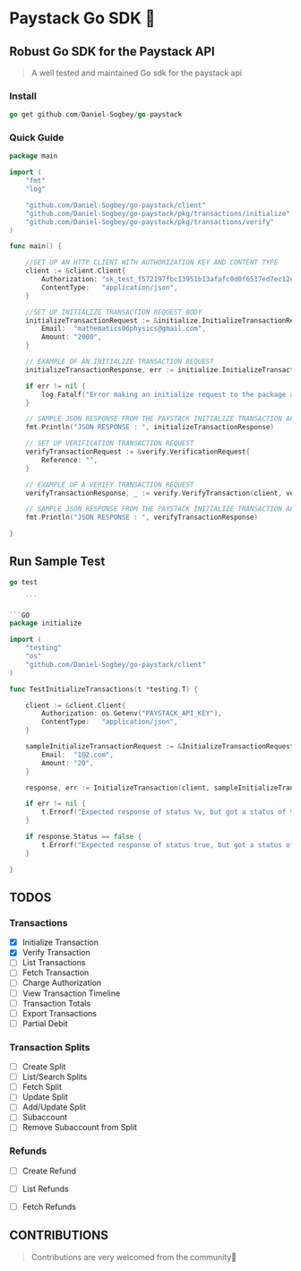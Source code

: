 # Paystack Go SDK 🥤

## Robust Go SDK for the Paystack API
> A well tested and maintained Go sdk for the paystack api

### Install
```Go
go get github.com/Daniel-Sogbey/go-paystack

```

### Quick Guide

> 
```Go
package main

import (
	"fmt"
	"log"

	"github.com/Daniel-Sogbey/go-paystack/client"
	"github.com/Daniel-Sogbey/go-paystack/pkg/transactions/initialize"
	"github.com/Daniel-Sogbey/go-paystack/pkg/transactions/verify"
)

func main() {

	//SET UP AN HTTP CLIENT WITH AUTHORIZATION KEY AND CONTENT TYPE
	client := &client.Client{
		Authorization: "sk_test_f572197fbc13951b13afafc0d0f6517ed7ec12eb",
		ContentType:   "application/json",
	}

	//SET UP INITIALIZE TRANSACTION REQUEST BODY
	initializeTransactionRequest := &initialize.InitializeTransactionRequest{
		Email:  "mathematics06physics@gmail.com",
		Amount: "2000",
	}

	// EXAMPLE OF AN INITIALIZE TRANSACTION REQUEST
	initializeTransactionResponse, err := initialize.InitializeTransaction(client, initializeTransactionRequest)

	if err != nil {
		log.Fatalf("Error making an initialize request to the package api %v", err)
	}

	// SAMPLE JSON RESPONSE FROM THE PAYSTACK INITIALIZE TRANSACTION API
	fmt.Println("JSON RESPONSE : ", initializeTransactionResponse)

	// SET UP VERIFICATION TRANSACTION REQUEST
	verifyTransactionRequest := &verify.VerificationRequest{
		Reference: "",
	}

	// EXAMPLE OF A VERIFY TRANSACTION REQUEST
	verifyTransactionResponse, _ := verify.VerifyTransaction(client, verifyTransactionRequest)

	// SAMPLE JSON RESPONSE FROM THE PAYSTACK INITIALIZE TRANSACTION API
	fmt.Println("JSON RESPONSE : ", verifyTransactionResponse)

}
```

## Run Sample Test

```Go
go test
	
	```

```GO
package initialize

import (
	"testing"
	"os"
	"github.com/Daniel-Sogbey/go-paystack/client"
)

func TestInitializeTransactions(t *testing.T) {

	client := &client.Client{
		Authorization: os.Getenv("PAYSTACK_API_KEY"),
		ContentType:   "application/json",
	}

	sampleInitializeTransactionRequest := &InitializeTransactionRequest{
		Email:  "1@2.com",
		Amount: "20",
	}

	response, err := InitializeTransaction(client, sampleInitializeTransactionRequest)

	if err != nil {
		t.Errorf("Expected response of status %v, but got a status of %v and an error that says %v", response.Status, response.Status, err)
	}

	if response.Status == false {
		t.Errorf("Expected response of status true, but got a status of %v and an error message that says %v", response.Status, response.Message)
	}

}

```


## TODOS

### Transactions
- [x] Initialize Transaction
- [x] Verify Transaction
- [ ] List Transactions
- [ ] Fetch Transaction
- [ ] Charge Authorization
- [ ] View Transaction Timeline
- [ ] Transaction Totals
- [ ] Export Transactions
- [ ] Partial Debit

### Transaction Splits
- [ ] Create Split
- [ ] List/Search Splits
- [ ] Fetch Split
- [ ] Update Split
- [ ] Add/Update Split
- [ ] Subaccount
- [ ] Remove Subaccount from Split

### Refunds
- [ ] Create Refund
- [ ] List Refunds
- [ ] Fetch Refunds



## CONTRIBUTIONS

> Contributions are very welcomed from the community🙏
